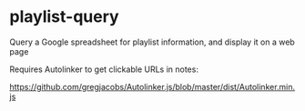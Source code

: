# playlist-query
Query a Google spreadsheet for playlist information, and display it on a web page

Requires Autolinker to get clickable URLs in notes:

https://github.com/gregjacobs/Autolinker.js/blob/master/dist/Autolinker.min.js


